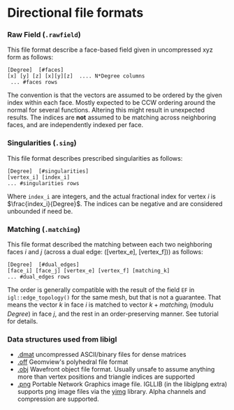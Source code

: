 Directional file formats
===================

### Raw Field (```.rawfield```)

This  file format describe a face-based field given in uncompressed xyz form as follows:

    [Degree]  [#faces]
    [x] [y] [z] [x][y][z]  .... N*Degree columns
     ... #faces rows
     
The convention is that the vectors are assumed to be ordered by the given index within each face. Mostly expected to be CCW ordering around the normal for several functions. Altering this might result in unexpected results. The indices are **not** assumed to be matching across neighboring faces, and are independently indexed per face.

### Singularities (```.sing```)

This file format describes prescribed singularities as follows:

    [Degree]  [#singularities]
    [vertex_i] [index_i]
    ... #singularities rows

Where ```index_i``` are integers, and the actual fractional index for vertex $i$ is $\frac{index_i}{Degree}$. The indices can be negative and are considered unbounded if need be.

### Matching (```.matching```)

This file format described the matching between each two neighboring faces $i$ and $j$ (across a dual edge: ([vertex_e], [vertex_f])) as follows:

    [Degree]  [#dual_edges]
    [face_i] [face_j] [vertex_e] [vertex_f] [matching_k]
    ... #dual_edges rows
    
  The order is generally compatible with the result of the field ```EF``` in ```igl::edge_topology()``` for the same mesh, but that is not a guarantee. That means the vector $k$ in face $i$ is matched to vector $k+matching_i$ (modulu $Degree$) in face $j$, and the rest in an order-preserving manner. See tutorial for details.
    
### Data structures used from libigl

- [.dmat](./dmat) uncompressed ASCII/binary files for dense matrices
- [.off](http://wias-berlin.de/software/tetgen/fformats.off.html) Geomview's polyhedral file format
- [.obj](http://en.wikipedia.org/wiki/Wavefront_.obj_file#File_format) Wavefront object file format. Usually unsafe to assume anything more than vertex positions and triangle indices are supported
- [.png](https://en.wikipedia.org/wiki/Portable_Network_Graphics) Portable Network Graphics image file. IGLLIB (in the libiglpng extra) supports png image files via the [yimg](https://github.com/yig/yimg) library. Alpha channels and compression are supported.


